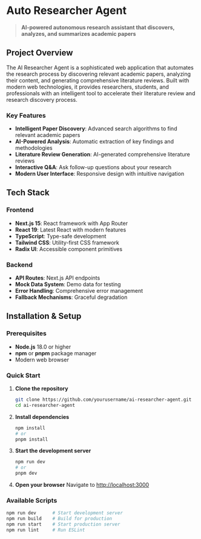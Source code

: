 # Auto Researcher Agent

> **AI-powered autonomous research assistant that discovers, analyzes, and summarizes academic papers**

## Project Overview

The AI Researcher Agent is a sophisticated web application that automates the research process by discovering relevant academic papers, analyzing their content, and generating comprehensive literature reviews. Built with modern web technologies, it provides researchers, students, and professionals with an intelligent tool to accelerate their literature review and research discovery process.

### Key Features
- **Intelligent Paper Discovery**: Advanced search algorithms to find relevant academic papers
- **AI-Powered Analysis**: Automatic extraction of key findings and methodologies
- **Literature Review Generation**: AI-generated comprehensive literature reviews
- **Interactive Q&A**: Ask follow-up questions about your research
- **Modern User Interface**: Responsive design with intuitive navigation

## Tech Stack

### **Frontend**
- **Next.js 15**: React framework with App Router
- **React 19**: Latest React with modern features
- **TypeScript**: Type-safe development
- **Tailwind CSS**: Utility-first CSS framework
- **Radix UI**: Accessible component primitives

### **Backend**
- **API Routes**: Next.js API endpoints
- **Mock Data System**: Demo data for testing
- **Error Handling**: Comprehensive error management
- **Fallback Mechanisms**: Graceful degradation
## Installation & Setup

### Prerequisites
- **Node.js** 18.0 or higher
- **npm** or **pnpm** package manager
- Modern web browser

### Quick Start

1. **Clone the repository**
   ```bash
   git clone https://github.com/yourusername/ai-researcher-agent.git
   cd ai-researcher-agent
   ```

2. **Install dependencies**
   ```bash
   npm install
   # or
   pnpm install
   ```

3. **Start the development server**
   ```bash
   npm run dev
   # or
   pnpm dev
   ```

4. **Open your browser**
   Navigate to [http://localhost:3000](http://localhost:3000)

### Available Scripts
```bash
npm run dev      # Start development server
npm run build    # Build for production
npm run start    # Start production server
npm run lint     # Run ESLint
```

